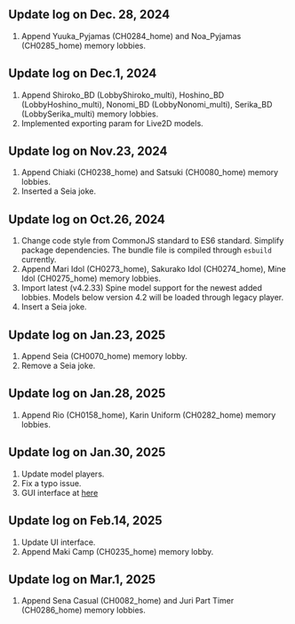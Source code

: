 ## Update log on Dec. 28, 2024

1. Append Yuuka_Pyjamas (CH0284_home) and Noa_Pyjamas (CH0285_home) memory lobbies.

## Update log on Dec.1, 2024

1. Append Shiroko_BD (LobbyShiroko_multi), Hoshino_BD (LobbyHoshino_multi), Nonomi_BD (LobbyNonomi_multi), Serika_BD (LobbySerika_multi) memory lobbies.
2. Implemented exporting param for Live2D models.

## Update log on Nov.23, 2024

1. Append Chiaki (CH0238_home) and Satsuki (CH0080_home) memory lobbies.
2. Inserted a Seia joke.

## Update log on Oct.26, 2024

1. Change code style from CommonJS standard to ES6 standard. Simplify package dependencies. The bundle file is compiled through `esbuild` currently.
2. Append Mari Idol (CH0273_home), Sakurako Idol (CH0274_home), Mine Idol (CH0275_home) memory lobbies.
3. Import latest (v4.2.33) Spine model support for the newest added lobbies. Models below version 4.2 will be loaded through legacy player.
4. Insert a Seia joke.

## Update log on Jan.23, 2025

1. Append Seia (CH0070_home) memory lobby.
2. Remove a Seia joke.

## Update log on Jan.28, 2025

1. Append Rio (CH0158_home), Karin Uniform (CH0282_home) memory lobbies.

## Update log on Jan.30, 2025

1. Update model players.
2. Fix a typo issue.
3. GUI interface at [here](https://api.justpureh2o.cn/v1/ba-memory/ui/)

## Update log on Feb.14, 2025

1. Update UI interface.
2. Append Maki Camp (CH0235_home) memory lobby.

## Update log on Mar.1, 2025

1. Append Sena Casual (CH0082_home) and Juri Part Timer (CH0286_home) memory lobbies.